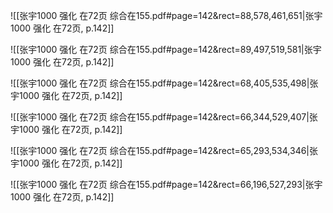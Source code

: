 ![[张宇1000 强化 在72页 综合在155.pdf#page=142&rect=88,578,461,651|张宇1000 强化 在72页, p.142]]



![[张宇1000 强化 在72页 综合在155.pdf#page=142&rect=89,497,519,581|张宇1000 强化 在72页, p.142]]



![[张宇1000 强化 在72页 综合在155.pdf#page=142&rect=68,405,535,498|张宇1000 强化 在72页, p.142]]



![[张宇1000 强化 在72页 综合在155.pdf#page=142&rect=66,344,529,407|张宇1000 强化 在72页, p.142]]



![[张宇1000 强化 在72页 综合在155.pdf#page=142&rect=65,293,534,346|张宇1000 强化 在72页, p.142]]



![[张宇1000 强化 在72页 综合在155.pdf#page=142&rect=66,196,527,293|张宇1000 强化 在72页, p.142]]